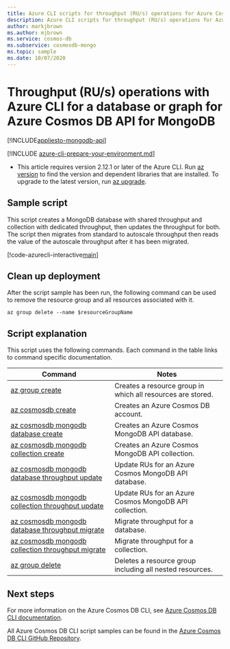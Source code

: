 ```yaml
---
title: Azure CLI scripts for throughput (RU/s) operations for Azure Cosmos DB API for MongoDB resources
description: Azure CLI scripts for throughput (RU/s) operations for Azure Cosmos DB API for MongoDB resources
author: markjbrown
ms.author: mjbrown
ms.service: cosmos-db
ms.subservice: cosmosdb-mongo
ms.topic: sample
ms.date: 10/07/2020
---
```


# Throughput (RU/s) operations with Azure CLI for a database or graph for Azure Cosmos DB API for MongoDB
[!INCLUDE[appliesto-mongodb-api](../../../includes/appliesto-mongodb-api.md)]

[!INCLUDE [azure-cli-prepare-your-environment.md](../../../../../includes/azure-cli-prepare-your-environment.md)]

- This article requires version 2.12.1 or later of the Azure CLI. Run [az version](/cli/azure/reference-index#az_version) to find the version and dependent libraries that are installed. To upgrade to the latest version, run [az upgrade](/cli/azure/reference-index#az_upgrade).

## Sample script

This script creates a MongoDB database with shared throughput and collection with dedicated throughput, then updates the throughput for both. The script then migrates from standard to autoscale throughput then reads the value of the autoscale throughput after it has been migrated.

[!code-azurecli-interactive[main](../../../../../cli_scripts/cosmosdb/mongodb/throughput.sh "Throughput operations for Azure Cosmos DB API for MongoDB.")]

## Clean up deployment

After the script sample has been run, the following command can be used to remove the resource group and all resources associated with it.

```azurecli-interactive
az group delete --name $resourceGroupName
```

## Script explanation

This script uses the following commands. Each command in the table links to command specific documentation.

| Command | Notes |
|---|---|
| [az group create](/cli/azure/group#az-group-create) | Creates a resource group in which all resources are stored. |
| [az cosmosdb create](/cli/azure/cosmosdb#az-cosmosdb-create) | Creates an Azure Cosmos DB account. |
| [az cosmosdb mongodb database create](/cli/azure/cosmosdb/mongodb/database#az-cosmosdb-mongodb-database-create) | Creates an Azure Cosmos MongoDB API database. |
| [az cosmosdb mongodb collection create](/cli/azure/cosmosdb/mongodb/collection#az-cosmosdb-mongodb-collection-create) | Creates an Azure Cosmos MongoDB API collection. |
| [az cosmosdb mongodb database throughput update](/cli/azure/cosmosdb/mongodb/database/throughput#az-cosmosdb-mongodb-database-throughput-update) | Update RUs for an Azure Cosmos MongoDB API database. |
| [az cosmosdb mongodb collection throughput update](/cli/azure/cosmosdb/mongodb/collection/throughput#az-cosmosdb-mongodb-collection-throughput-update) | Update RUs for an Azure Cosmos MongoDB API collection. |
| [az cosmosdb mongodb database throughput migrate](/cli/azure/cosmosdb/mongodb/database/throughput#az-cosmosdb-mongodb-database-throughput-migrate) | Migrate throughput for a database. |
| [az cosmosdb mongodb collection throughput migrate](/cli/azure/cosmosdb/mongodb/collection/throughput#az-cosmosdb-mongodb-collection-throughput-migrate) | Migrate throughput for a collection. |
| [az group delete](/cli/azure/resource#az-resource-delete) | Deletes a resource group including all nested resources. |

## Next steps

For more information on the Azure Cosmos DB CLI, see [Azure Cosmos DB CLI documentation](/cli/azure/cosmosdb).

All Azure Cosmos DB CLI script samples can be found in the [Azure Cosmos DB CLI GitHub Repository](https://github.com/Azure-Samples/azure-cli-samples/tree/master/cosmosdb).
